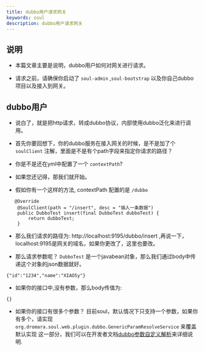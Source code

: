 ```yaml
---
title: dubbo用户请求网关
keywords: soul
description: dubbo用户请求网关
---
```



## 说明

* 本篇文章主要是说明，dubbo用户如何对网关进行请求。

* 请求之前，请确保你启动了 `soul-admin` ,`soul-bootstrap` 以及你自己dubbo项目以及接入到网关。


## dubbo用户

* 说白了，就是把http请求，转成dubbo协议，内部使用dubbo泛化来进行调用。

* 首先你要回想下，你的dubbo服务在接入网关的时候，是不是加了个 `soulClient` 注解，里面是不是有个path字段来指定你请求的路径？

* 你是不是还在yml中配置了一个 `contextPath`?

* 如果您还记得，那我们就开始。

* 假如你有一个这样的方法, contextPath 配置的是 `/dubbo`
```
   @Override
    @SoulClient(path = "/insert", desc = "插入一条数据")
    public DubboTest insert(final DubboTest dubboTest) {
        return dubboTest;
    }

```

* 那么我们请求的路径为: http://localhost:9195/dubbo/insert ,再说一下，localhost:9195是网关的域名，如果你更改了，这里也要改。

* 那么请求参数呢？ `DubboTest` 是一个javabean对象，那么我们通过body中传递这个对象的json数据就好。

```
{"id":"1234","name":"XIAO5y"}

```

* 如果你的接口中,没有参数，那么body传值为:

```
{}

```

* 如果你的接口有很多个参数？ 目前soul，默认情况下只支持一个参数，如果你有多个，请实现 `org.dromara.soul.web.plugin.dubbo.GenericParamResolveService` 来覆盖默认实现
  这一部分，我们可以在开发者文档[dubbo参数自定义解析](dev-dubbo.md)来详细说明.